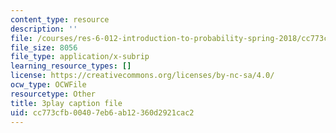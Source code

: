 ```yaml
---
content_type: resource
description: ''
file: /courses/res-6-012-introduction-to-probability-spring-2018/cc773cfb00407eb6ab12360d2921cac2_KPF8owESMdo.srt
file_size: 8056
file_type: application/x-subrip
learning_resource_types: []
license: https://creativecommons.org/licenses/by-nc-sa/4.0/
ocw_type: OCWFile
resourcetype: Other
title: 3play caption file
uid: cc773cfb-0040-7eb6-ab12-360d2921cac2
---
```

